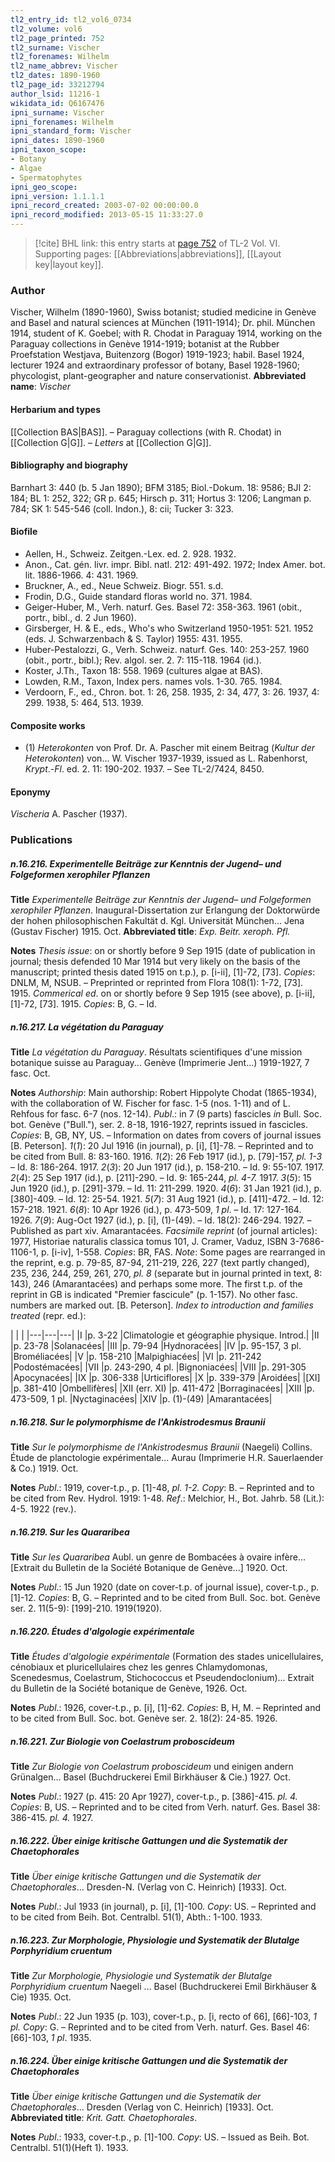 ```yaml
---
tl2_entry_id: tl2_vol6_0734
tl2_volume: vol6
tl2_page_printed: 752
tl2_surname: Vischer
tl2_forenames: Wilhelm
tl2_name_abbrev: Vischer
tl2_dates: 1890-1960
tl2_page_id: 33212794
author_lsid: 11216-1
wikidata_id: Q6167476
ipni_surname: Vischer
ipni_forenames: Wilhelm
ipni_standard_form: Vischer
ipni_dates: 1890-1960
ipni_taxon_scope: 
- Botany
- Algae
- Spermatophytes
ipni_geo_scope: 
ipni_version: 1.1.1.1
ipni_record_created: 2003-07-02 00:00:00.0
ipni_record_modified: 2013-05-15 11:33:27.0
---
```



> [!cite] BHL link: this entry starts at [page 752](https://www.biodiversitylibrary.org/page/33212794) of TL-2 Vol. VI.
> Supporting pages: [[Abbreviations|abbreviations]], [[Layout key|layout key]].

### Author

Vischer, Wilhelm (1890-1960), Swiss botanist; studied medicine in Genève and Basel and natural sciences at München (1911-1914); Dr. phil. München 1914, student of K. Goebel; with R. Chodat in Paraguay 1914, working on the Paraguay collections in Genève 1914-1919; botanist at the Rubber Proefstation Westjava, Buitenzorg (Bogor) 1919-1923; habil. Basel 1924, lecturer 1924 and extraordinary professor of botany, Basel 1928-1960; phycologist, plant-geographer and nature conservationist. 
**Abbreviated name**: *Vischer*

#### Herbarium and types

[[Collection BAS|BAS]]. – Paraguay collections (with R. Chodat) in [[Collection G|G]]. – *Letters* at [[Collection G|G]].

#### Bibliography and biography

Barnhart 3: 440 (b. 5 Jan 1890); BFM 3185; Biol.-Dokum. 18: 9586; BJI 2: 184; BL 1: 252, 322; GR p. 645; Hirsch p. 311; Hortus 3: 1206; Langman p. 784; SK 1: 545-546 (coll. Indon.), 8: cii; Tucker 3: 323.

#### Biofile

- Aellen, H., Schweiz. Zeitgen.-Lex. ed. 2. 928. 1932.
- Anon., Cat. gén. livr. impr. Bibl. natl. 212: 491-492. 1972; Index Amer. bot. lit. 1886-1966. 4: 431. 1969.
- Bruckner, A., ed., Neue Schweiz. Biogr. 551. s.d.
- Frodin, D.G., Guide standard floras world no. 371. 1984.
- Geiger-Huber, M., Verh. naturf. Ges. Basel 72: 358-363. 1961 (obit., portr., bibl., d. 2 Jun 1960).
- Girsberger, H. & E., eds., Who's who Switzerland 1950-1951: 521. 1952 (eds. J. Schwarzenbach & S. Taylor) 1955: 431. 1955.
- Huber-Pestalozzi, G., Verh. Schweiz. naturf. Ges. 140: 253-257. 1960 (obit., portr., bibl.); Rev. algol. ser. 2. 7: 115-118. 1964 (id.).
- Koster, J.Th., Taxon 18: 558. 1969 (cultures algae at BAS).
- Lowden, R.M., Taxon, Index pers. names vols. 1-30. 765. 1984.
- Verdoorn, F., ed., Chron. bot. 1: 26, 258. 1935, 2: 34, 477, 3: 26. 1937, 4: 299. 1938, 5: 464, 513. 1939.

#### Composite works

- (1) *Heterokonten* von Prof. Dr. A. Pascher mit einem Beitrag (*Kultur der Heterokonten*) von... W. Vischer 1937-1939, issued as L. Rabenhorst, *Krypt*.-*Fl*. ed. 2. 11: 190-202. 1937. – See TL-2/7424, 8450.

#### Eponymy

*Vischeria* A. Pascher (1937).

### Publications

##### n.16.216. Experimentelle Beiträge zur Kenntnis der Jugend– und Folgeformen xerophiler Pflanzen

**Title**
*Experimentelle Beiträge zur Kenntnis der Jugend– und Folgeformen xerophiler Pflanzen*. Inaugural-Dissertation zur Erlangung der Doktorwürde der hohen philosophischen Fakultät d. Kgl. Universität München... Jena (Gustav Fischer) 1915. Oct.
**Abbreviated title**: *Exp. Beitr. xeroph. Pfl.*

**Notes**
*Thesis issue*: on or shortly before 9 Sep 1915 (date of publication in journal; thesis defended 10 Mar 1914 but very likely on the basis of the manuscript; printed thesis dated 1915 on t.p.), p. \[i-ii\], \[1\]-72, \[73\]. *Copies*: DNLM, M, NSUB. – Preprinted or reprinted from Flora 108(1): 1-72, \[73\]. 1915.
*Commerical ed*. on or shortly before 9 Sep 1915 (see above), p. \[i-ii\], \[1\]-72, \[73\]. 1915.
*Copies*: B, G. – Id.

##### n.16.217. La végétation du Paraguay

**Title**
*La végétation du Paraguay*. Résultats scientifiques d'une mission botanique suisse au Paraguay... Genève (Imprimerie Jent...) 1919-1927, 7 fasc. Oct.

**Notes**
*Authorship*: Main authorship: Robert Hippolyte Chodat (1865-1934), with the collaboration of W. Fischer for fasc. 1-5 (nos. 1-11) and of L. Rehfous for fasc. 6-7 (nos. 12-14).
*Publ*.: in 7 (9 parts) fascicles *in* Bull. Soc. bot. Genève ("Bull."), ser. 2. 8-18, 1916-1927, reprints issued in fascicles. *Copies*: B, GB, NY, US. – Information on dates from covers of journal issues \[B. Peterson\].
*1*(*1*): 20 Jul 1916 (in journal), p. \[i\], \[1\]-78. – Reprinted and to be cited from Bull. 8: 83-160. 1916.
*1*(*2*): 26 Feb 1917 (id.), p. \[79\]-157, *pl. 1-3* – Id. 8: 186-264. 1917.
*2*(*3*): 20 Jun 1917 (id.), p. 158-210. – Id. 9: 55-107. 1917.
*2*(*4*): 25 Sep 1917 (id.), p. \[211\]-290. – Id. 9: 165-244, *pl. 4-7.* 1917.
*3*(*5*): 15 Jun 1920 (id.), p. \[291\]-379. – Id. 11: 211-299. 1920.
*4*(*6*): 31 Jan 1921 (id.), p. \[380\]-409. – Id. 12: 25-54. 1921.
*5*(*7*): 31 Aug 1921 (id.), p. \[411\]-472. – Id. 12: 157-218. 1921.
*6*(*8*): 10 Apr 1926 (id.), p. 473-509, *1 pl*. – Id. 17: 127-164. 1926.
*7*(*9*): Aug-Oct 1927 (id.), p. \[i\], (1)-(49). – Id. 18(2): 246-294. 1927. – Published as part xiv. Amarantacées.
*Facsimile reprint* (of journal articles): 1977, Historiae naturalis classica tomus 101, J. Cramer, Vaduz, ISBN 3-7686-1106-1, p. \[i-iv\], 1-558. *Copies*: BR, FAS.
*Note*: Some pages are rearranged in the reprint, e.g. p. 79-85, 87-94, 211-219, 226, 227 (text partly changed), 235, 236, 244, 259, 261, 270, *pl. 8* (separate but in journal printed in text, 8: 143), 246 (Amarantacées) and perhaps some more. The first t.p. of the reprint in GB is indicated "Premier fascicule" (p. 1-157). No other fasc. numbers are marked out. \[B. Peterson\].
*Index to introduction and families treated* (repr. ed.):

| | |
|---|---|---|
|I	|p. 3-22	|Climatologie et géographie physique. Introd.|
|II	|p. 23-78	|Solanacées|
|III	|p. 79-94	|Hydnoracées|
|IV	|p. 95-157, 3 pl.	|Broméliacées|
|V	|p. 158-210	|Malpighiacées|
|VI	|p. 211-242	|Podostémacées|
|VII	|p. 243-290, 4 pl.	|Bignoniacées|
|VIII	|p. 291-305	|Apocynacées|
|IX	|p. 306-338	|Urticiflores|
|X	|p. 339-379	|Aroidées|
|\[XI\]	|p. 381-410	|Ombellifères|
|XII (err. XI)	|p. 411-472	|Borraginacées|
|XIII	|p. 473-509, 1 pl.	|Nyctaginacées|
|XIV	|p. (1)-(49)	|Amarantacées|

##### n.16.218. Sur le polymorphisme de l'Ankistrodesmus Braunii

**Title**
*Sur le polymorphisme de l'Ankistrodesmus Braunii* (Naegeli) Collins. Étude de planctologie expérimentale... Aurau (Imprimerie H.R. Sauerlaender & Co.) 1919. Oct.

**Notes**
*Publ*.: 1919, cover-t.p., p. \[1\]-48, *pl. 1-2. Copy*: B. – Reprinted and to be cited from Rev. Hydrol. 1919: 1-48.
*Ref*.: Melchior, H., Bot. Jahrb. 58 (Lit.): 4-5. 1922 (rev.).

##### n.16.219. Sur les Quararibea

**Title**
*Sur les Quararibea* Aubl. un genre de Bombacées à ovaire infère... \[Extrait du Bulletin de la Société Botanique de Genève...\] 1920. Oct.

**Notes**
*Publ*.: 15 Jun 1920 (date on cover-t.p. of journal issue), cover-t.p., p. \[1\]-12. *Copies*: B, G. – Reprinted and to be cited from Bull. Soc. bot. Genève ser. 2. 11(5-9): \[199\]-210. 1919(1920).

##### n.16.220. Études d'algologie expérimentale

**Title**
*Études d'algologie expérimentale* (Formation des stades unicellulaires, cénobiaux et pluricellulaires chez les genres Chlamydomonas, Scenedesmus, Coelastrum, Stichococcus et Pseudendoclonium)... Extrait du Bulletin de la Société botanique de Genève, 1926. Oct.

**Notes**
*Publ*.: 1926, cover-t.p., p. \[i\], \[1\]-62. *Copies*: B, H, M. – Reprinted and to be cited from Bull. Soc. bot. Genève ser. 2. 18(2): 24-85. 1926.

##### n.16.221. Zur Biologie von Coelastrum proboscideum

**Title**
*Zur Biologie von Coelastrum proboscideum* und einigen andern Grünalgen... Basel (Buchdruckerei Emil Birkhäuser & Cie.) 1927. Oct.

**Notes**
*Publ*.: 1927 (p. 415: 20 Apr 1927), cover-t.p., p. \[386\]-415. *pl. 4. Copies*: B, US. – Reprinted and to be cited from Verh. naturf. Ges. Basel 38: 386-415. *pl. 4.* 1927.

##### n.16.222. Über einige kritische Gattungen und die Systematik der Chaetophorales

**Title**
*Über einige kritische Gattungen und die Systematik der Chaetophorales*... Dresden-N. (Verlag von C. Heinrich) \[1933\]. Oct.

**Notes**
*Publ*.: Jul 1933 (in journal), p. \[i\], \[1\]-100. *Copy*: US. – Reprinted and to be cited from Beih. Bot. Centralbl. 51(1), Abth.: 1-100. 1933.

##### n.16.223. Zur Morphologie, Physiologie und Systematik der Blutalge Porphyridium cruentum

**Title**
*Zur Morphologie, Physiologie und Systematik der Blutalge Porphyridium cruentum* Naegeli ... Basel (Buchdruckerei Emil Birkhäuser & Cie) 1935. Oct.

**Notes**
*Publ*.: 22 Jun 1935 (p. 103), cover-t.p., p. \[i, recto of 66\], \[66\]-103, *1 pl. Copy*: G. – Reprinted and to be cited from Verh. naturf. Ges. Basel 46: \[66\]-103, *1 pl*. 1935.

##### n.16.224. Über einige kritische Gattungen und die Systematik der Chaetophorales

**Title**
*Über einige kritische Gattungen und die Systematik der Chaetophorales*... Dresden (Verlag von C. Heinrich) \[1933\]. Oct.
**Abbreviated title**: *Krit. Gatt. Chaetophorales*.

**Notes**
*Publ*.: 1933, cover-t.p., p. \[1\]-100. *Copy*: US. – Issued as Beih. Bot. Centralbl. 51(1)(Heft 1). 1933.

